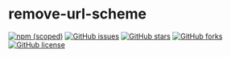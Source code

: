 # remove-url-scheme


[![npm (scoped)](https://img.shields.io/npm/v/@helt/remove-url-scheme.svg)](https://www.npmjs.com/package/@helt)
[![GitHub issues](https://img.shields.io/github/issues/vhking/remove-url-scheme)](https://github.com/vhking/remove-url-scheme/issues)
[![GitHub stars](https://img.shields.io/github/stars/vhking/remove-url-scheme)](https://github.com/vhking/remove-url-scheme/stargazers)
[![GitHub forks](https://img.shields.io/github/forks/vhking/remove-url-scheme)](https://github.com/vhking/remove-url-scheme/network)
[![GitHub license](https://img.shields.io/github/license/vhking/remove-url-scheme)](https://github.com/vhking/remove-url-scheme/blob/master/LICENSE)

